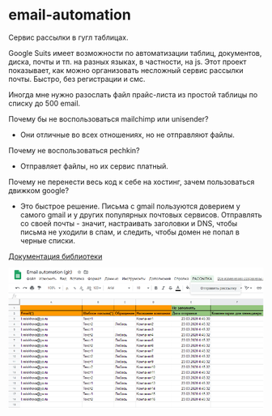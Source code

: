 # email-automation
Сервис рассылки в гугл таблицах.

Google Suits имеет возможности по автоматизации таблиц, документов, диска, почты и тп. на разных языках, в частности, на js.
Этот проект показывает, как можно организовать несложный сервис рассылки почты.
Быстро, без регистрации и смс.

Иногда мне нужно разослать файл прайс-листа из простой таблицы по списку до 500 email.

Почему бы не воспользоваться mailchimp или unisender? 
- Они отличные во всех отношениях, но не отправляют файлы.

Почему не воспользоваться pechkin? 
- Отправляет файлы, но их сервис платный.

Почему не перенести весь код к себе на хостинг, зачем пользоваться движком google?
- Это быстрое решение. Письма с gmail пользуются доверием у самого gmail и у других популярных почтовых сервисов. Отправлять со своей почты - значит, настраивать заголовки и DNS, чтобы письма не уходили в спам, и следить, чтобы домен не попал в черные списки.

[Документация библиотеки](https://developers.google.com/apps-script/reference/spreadsheet/spreadsheet "клянусь, она там была!")

![Картинка 1](https://github.com/treissler/email-automation/blob/master/email-sender.png)
